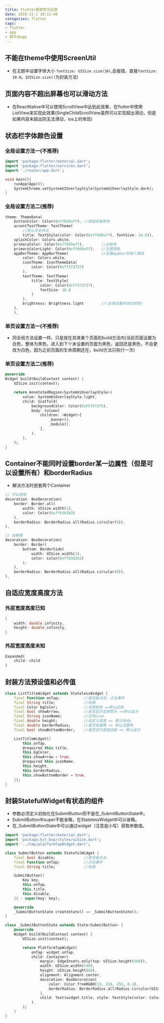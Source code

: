 ```yaml
---
title: flutter框架学习记录
date: 2019-11-1 10:12:48
categories: flutter
tags: 
- flutter
- app
- 跨平台app
---
```


## 不能在theme中使用ScreenUtil
* 在主题中设置字体大小 `fontSize: UISize.size(36)`,会报错，直接`fontSize: 18.0`。(`UISize.size()`为封装方法)

## 页面内容不超出屏幕也可以滑动方法
* 在ReactNative中可以使用ScrollView中达到此效果，在flutter中使用ListView来实现此效果(SingleChildScrollView虽然可以实现超出滑动，但是如果内容未超出则无法滑动，ios上的体现)

## 状态栏字体颜色设置

### 全局设置方法一(不推荐)
```dart
import 'package:flutter/material.dart';
import 'package:flutter/services.dart';
import './router/app.dart';

void main(){
    runApp(App());
    SystemChrome.setSystemUIOverlayStyle(SystemUiOverlayStyle.dark);
}
```

### 全局设置方法二(推荐)
```dart
theme: ThemeData(
    buttonColor: Color(0xff0d9aff), //按钮背景颜色
    accentTextTheme: TextTheme(
        //默认文本样式
        title: TextStyle(color: Color(0xff0d9aff), fontSize: 14.0)),
    splashColor: Colors.white,
    primaryColor: Color(0xff0d9aff),        //主题色 
    primaryColorLight: Color(0xff0d9aff),   //主题亮色
    appBarTheme: AppBarTheme(               //设置appbar的各个属性
        color: Colors.white,
        iconTheme: IconThemeData(
            color: Color(0xff373737)
        ),
        textTheme: TextTheme(
            title: TextStyle(
                color: Color(0xff373737),
                fontSize: 18.0
            )
        ),
        brightness: Brightness.light        //(全局设置状态栏颜色)
    ),
    ),
```

### 单页设置方法一(不推荐)
* 同全局方法设置一样，只是放在具体某个页面的build方法内(当前页面设置为白色，整体为黑色，进入到下个未设置的页面为黑色，返回还是黑色，不会更改为白色，因为之前页面的生命周期还在，build方法只执行一次)

### 单页设置方法二(推荐)
```dart
@override
Widget build(BuildContext context) {
    UISize.init(context);

    return AnnotatedRegion<SystemUiOverlayStyle>(
        value: SystemUiOverlayStyle.light,
        child: Scaffold(
            backgroundColor: Color(0xFFf5f5f5),
            body: Column(
                children: <Widget>[
                    _banner(),
                    _module(),
                ],
            ),
        ),
    );
}
```

## Container不能同时设置border某一边属性（但是可以设置所有）和borderRadius
* 解决方法时嵌套两个Container
```dart
// 可以使用
decoration: BoxDecoration(
    border: Border.all(
        width: UISize.width(1),
        color: Color(0xffb3b3b3)
    ),
    borderRadius: BorderRadius.all(Radius.circular(8)),
),

// 会报错
decoration: BoxDecoration(
    border: Border(
        bottom: BorderSide(
            width: UISize.width(1),
            color: Color(0xffb3b3b3)
        ),
    ),
    borderRadius: BorderRadius.all(Radius.circular(8)),
),
```

## 自适应宽度高度方法

### 外层宽度高度已知
```dart
{
    width: double.infinity,
    height: double.infinity,
}
```

### 外层宽度高度未知
```dart
Expanded(
    child: child
)
```


## 封装方法预设值和必传值
```dart
class ListTitleWidget extends StatelessWidget {
    final Function onTap;           //是否能点击，点击事件
    final String title;             //标题
    final Color bgColor;            //背景颜色 =>默认白色
    final bool showArrow;           //是否显示右侧箭头 =>默认显示
    final String iconName;          //左侧icon
    final double height;            //自定义高度 => 默认50dp
    final double borderRadius;      //是否有圆角 => 默认无圆角
    final bool showBottomBorder;    //是否显示底部边框 => 默认显示

    ListTitleWidget({
        this.onTap,
        @required this.title,
        this.bgColor,
        this.showArrow = true,
        @required this.iconName,
        this.height,
        this.borderRadius,
        this.showBottomBorder = true,
    });
}
```

## 封装StatefulWidget有状态的组件
* 参数必须定义初始化在SubmitButton而不是在_SubmitButtonState中。
* SubmitButton中super不能省略，在StatelessWidget中可以省略。
* 在_SubmitButtonState中可以通过widget（注意是小写）获取参数值。

```dart
import 'package:flutter/material.dart';
import 'package:kjt_bsp/styles/uiSize.dart';
import '../tap/platformTapWidget.dart';

class SubmitButton extends StatefulWidget {
    final bool disable;             //是否能点击
    final Function onTap;           //点击事件
    final String title;             //标题

    SubmitButton({
        Key key,
        this.onTap,
        this.title,
        this.disable,
    }) : super(key: key);

    @override
    _SubmitButtonState createState() => _SubmitButtonState();
}

class _SubmitButtonState extends State<SubmitButton> {
    @override
    Widget build(BuildContext context) {
        UISize.init(context);

        return PlatformTapWidget(
            onTap: widget.onTap,
            child: Container(
                margin: EdgeInsets.only(top: UISize.height(360)),
                width: UISize.width(540),
                height: UISize.height(88),
                alignment: Alignment.center,
                decoration: BoxDecoration(
                    color: Color.fromRGBO(13, 154, 255, 0.3),
                    borderRadius: BorderRadius.all(Radius.circular(UISize.height(44)))
                ),
                child: Text(widget.title, style: TextStyle(color: Colors.white, fontSize: UISize.size(30)),),
            ),
        );
    }
}
```